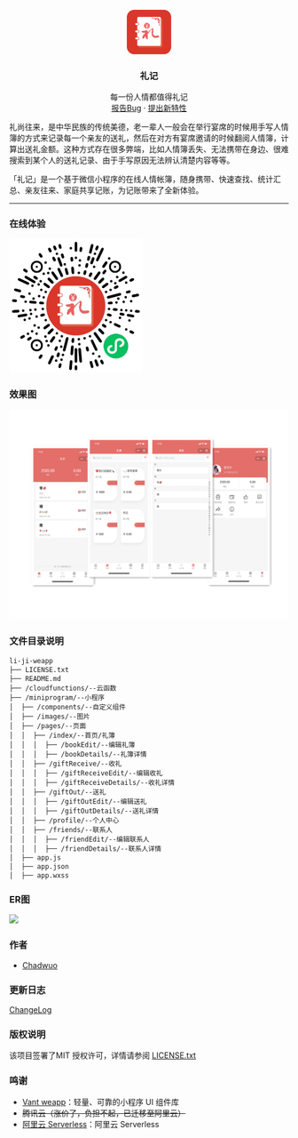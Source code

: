 <p align="center">
  <a href="https://github.com/chadwuo/li-ji-weapp">
    <img src="doc/logo.png" alt="Logo" width="80" height="80">
  </a>

  <h3 align="center">礼记</h3>
  <p align="center">
    每一份人情都值得礼记
    <br />
    <a href="https://github.com/chadwuo/li-ji-weapp/issues">报告Bug</a>
    ·
    <a href="https://github.com/chadwuo/li-ji-weapp/issues">提出新特性</a>
  </p>
</p>

  礼尚往来，是中华民族的传统美德，老一辈人一般会在举行宴席的时候用手写人情簿的方式来记录每一个亲友的送礼，然后在对方有宴席邀请的时候翻阅人情簿，计算出送礼金额。这种方式存在很多弊端，比如人情簿丢失、无法携带在身边、很难搜索到某个人的送礼记录、由于手写原因无法辨认清楚内容等等。
  
  「礼记」是一个基于微信小程序的在线人情帐簿，随身携带、快速查找、统计汇总、亲友往来、家庭共享记账，为记账带来了全新体验。

---

### 在线体验
 <img src="doc/code.png" alt="Logo" width="240" height="240">

### 效果图

<img src="doc/demo.jpg">

### 文件目录说明

```
li-ji-weapp 
├── LICENSE.txt
├── README.md
├── /cloudfunctions/--云函数
├── /miniprogram/--小程序
│  ├── /components/--自定义组件
│  ├── /images/--图片
│  ├── /pages/--页面
│  │  ├── /index/--首页/礼簿
│  │  │  ├── /bookEdit/--编辑礼簿
│  │  │  ├── /bookDetails/--礼簿详情
│  │  ├── /giftReceive/--收礼
│  │  │  ├── /giftReceiveEdit/--编辑收礼
│  │  │  ├── /giftReceiveDetails/--收礼详情
│  │  ├── /giftOut/--送礼
│  │  │  ├── /giftOutEdit/--编辑送礼
│  │  │  ├── /giftOutDetails/--送礼详情
│  │  ├── /profile/--个人中心
│  │  ├── /friends/--联系人
│  │  │  ├── /friendEdit/--编辑联系人
│  │  │  ├── /friendDetails/--联系人详情
│  ├── app.js
│  ├── app.json
│  ├── app.wxss

```

### ER图
<img src="doc/ER图.jpg">

### 作者

- [Chadwuo](https://github.com/chadwuo)


### 更新日志

[ChangeLog](https://github.com/micahh28/li-ji-weapp/releases)

### 版权说明

该项目签署了MIT 授权许可，详情请参阅 [LICENSE.txt](https://github.com/micahh28/li-ji-weapp/blob/master/LICENSE)

### 鸣谢

- [Vant weapp](https://github.com/youzan/vant-weapp)：轻量、可靠的小程序 UI 组件库
- <s>腾讯云（涨价了，负担不起，已迁移至阿里云）</s>
- [阿里云 Serverless](https://serverless.aliyun.com/)：阿里云 Serverless

<!-- links -->
[license-url]: https://github.com/micahh28/li-ji-weapp/blob/master/LICENSE.txt

